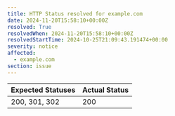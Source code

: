 ```yaml
---
title: HTTP Status resolved for example.com
date: 2024-11-20T15:58:10+00:00Z
resolved: True
resolvedWhen: 2024-11-20T15:58:10+00:00Z
resolvedStartTime: 2024-10-25T21:09:43.191474+00:00
severity: notice
affected:
  - example.com
section: issue
---
```


| Expected Statuses | Actual Status  |
|-------------------|----------------|
| 200, 301, 302 | 200 |
